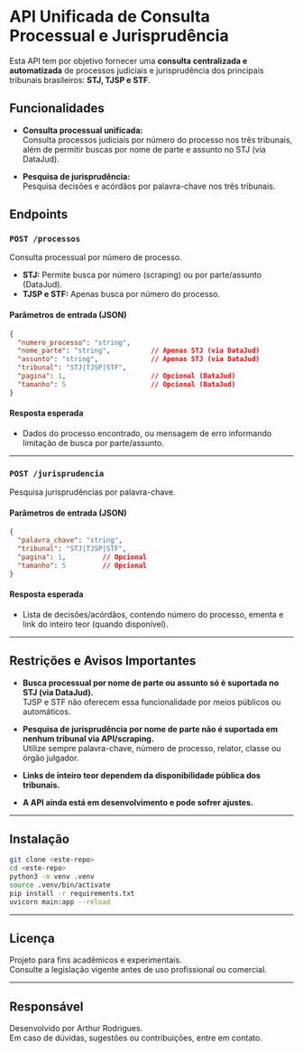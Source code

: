 
# API Unificada de Consulta Processual e Jurisprudência

Esta API tem por objetivo fornecer uma **consulta centralizada e automatizada** de processos judiciais e jurisprudência dos principais tribunais brasileiros: **STJ, TJSP e STF**.

## Funcionalidades

- **Consulta processual unificada:**  
  Consulta processos judiciais por número do processo nos três tribunais, além de permitir buscas por nome de parte e assunto no STJ (via DataJud).

- **Pesquisa de jurisprudência:**  
  Pesquisa decisões e acórdãos por palavra-chave nos três tribunais.

## Endpoints

### `POST /processos`

Consulta processual por número de processo.  
- **STJ:** Permite busca por número (scraping) ou por parte/assunto (DataJud).
- **TJSP e STF:** Apenas busca por número do processo.

#### Parâmetros de entrada (JSON)

```json
{
  "numero_processo": "string",
  "nome_parte": "string",          // Apenas STJ (via DataJud)
  "assunto": "string",             // Apenas STJ (via DataJud)
  "tribunal": "STJ|TJSP|STF",
  "pagina": 1,                     // Opcional (DataJud)
  "tamanho": 5                     // Opcional (DataJud)
}
```

#### Resposta esperada

- Dados do processo encontrado, ou mensagem de erro informando limitação de busca por parte/assunto.

---

### `POST /jurisprudencia`

Pesquisa jurisprudências por palavra-chave.

#### Parâmetros de entrada (JSON)

```json
{
  "palavra_chave": "string",
  "tribunal": "STJ|TJSP|STF",
  "pagina": 1,         // Opcional
  "tamanho": 5         // Opcional
}
```

#### Resposta esperada

- Lista de decisões/acórdãos, contendo número do processo, ementa e link do inteiro teor (quando disponível).

---

## Restrições e Avisos Importantes

- **Busca processual por nome de parte ou assunto só é suportada no STJ (via DataJud).**  
  TJSP e STF não oferecem essa funcionalidade por meios públicos ou automáticos.

- **Pesquisa de jurisprudência por nome de parte não é suportada em nenhum tribunal via API/scraping.**  
  Utilize sempre palavra-chave, número de processo, relator, classe ou órgão julgador.

- **Links de inteiro teor dependem da disponibilidade pública dos tribunais.**
- **A API ainda está em desenvolvimento e pode sofrer ajustes.**

---

## Instalação

```bash
git clone <este-repo>
cd <este-repo>
python3 -m venv .venv
source .venv/bin/activate
pip install -r requirements.txt
uvicorn main:app --reload
```

---

## Licença

Projeto para fins acadêmicos e experimentais.  
Consulte a legislação vigente antes de uso profissional ou comercial.

---

## Responsável

Desenvolvido por Arthur Rodrigues.  
Em caso de dúvidas, sugestões ou contribuições, entre em contato.

